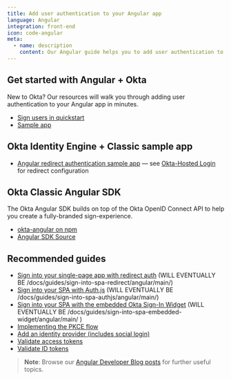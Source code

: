 ```yaml
---
title: Add user authentication to your Angular app
language: Angular
integration: front-end
icon: code-angular
meta:
  - name: description
    content: Our Angular guide helps you to add user authentication to your Angular app and create a fully-branded experience with the Okta Angular SDK.
---
```


## Get started with Angular + Okta

New to Okta? Our resources will walk you through adding user authentication to your Angular app in minutes.

<ul class='language-ctas'>
	<li>
		<a href='#' class='Button--blueDarkOutline' data-proofer-ignore>
			<span>Sign users in quickstart</span>
		</a>
	</li>
	<li>
		<a href='https://github.com/okta/samples-js-angular' class='Button--blueDarkOutline' data-proofer-ignore>
			<span>Sample app</span>
		</a>
	</li>
</ul>

## Okta Identity Engine + Classic sample app

* [Angular redirect authentication sample app](https://github.com/okta/samples-js-angular) &mdash; see [Okta-Hosted Login](https://github.com/okta/samples-js-angular/tree/master/okta-hosted-login) for redirect configuration

## Okta Classic Angular SDK

The Okta Angular SDK builds on top of the Okta OpenID Connect API to help you create a fully-branded sign-experience.

* [okta-angular on npm](https://www.npmjs.com/package/@okta/okta-angular)
* [Angular SDK Source](https://github.com/okta/okta-angular)

## Recommended guides

* [Sign into your single-page app with redirect auth](#) (WILL EVENTUALLY BE /docs/guides/sign-into-spa-redirect/angular/main/)
* [Sign into your SPA with Auth.js](#) (WILL EVENTUALLY BE /docs/guides/sign-into-spa-authjs/angular/main/)
* [Sign into your SPA with the embedded Okta Sign-In Widget](#) (WILL EVENTUALLY BE /docs/guides/sign-into-spa-embedded-widget/angular/main/ )
* [Implementing the PKCE flow](/docs/guides/implement-grant-type/authcodepkce/main/)
* [Add an identity provider (includes social login)](/docs/guides/identity-providers/)
* [Validate access tokens](/docs/guides/validate-access-tokens)
* [Validate ID tokens](/docs/guides/validate-id-tokens)

> **Note**: Browse our [Angular Developer Blog posts](/search/#q=angular&f:@commonoktasource=[Developer%20blog]) for further useful topics.